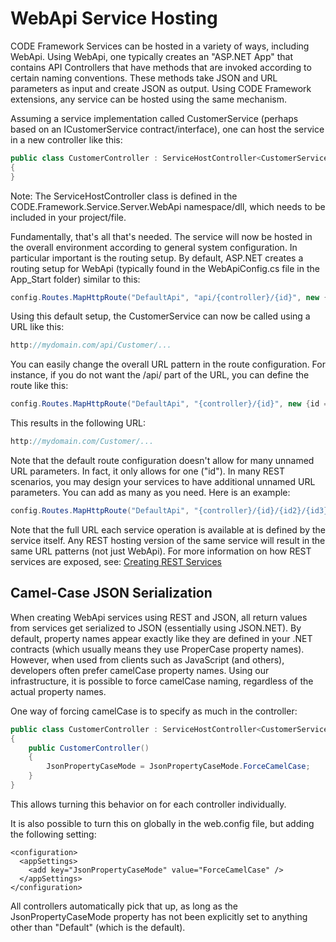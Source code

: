 # WebApi Service Hosting

CODE Framework Services can be hosted in a variety of ways, including WebApi. Using WebApi, one typically creates an "ASP.NET App" that contains API Controllers that have methods that are invoked according to certain naming conventions. These methods take JSON and URL parameters as input and create JSON as output. Using CODE Framework extensions, any service can be hosted using the same mechanism.

Assuming a service implementation called CustomerService (perhaps based on an ICustomerService contract/interface), one can host the service in a new controller like this:

```c#
public class CustomerController : ServiceHostController<CustomerService>
{
}
```

Note: The ServiceHostController class is defined in the CODE.Framework.Service.Server.WebApi namespace/dll, which needs to be included in your project/file.

Fundamentally, that's all that's needed. The service will now be hosted in the overall environment according to general system configuration. In particular important is the routing setup. By default, ASP.NET creates a routing setup for WebApi (typically found in the WebApiConfig.cs file in the App_Start folder) similar to this:

```c#
config.Routes.MapHttpRoute("DefaultApi", "api/{controller}/{id}", new {id = RouteParameter.Optional});
```

Using this default setup, the CustomerService can now be called using a URL like this:

```c#
http://mydomain.com/api/Customer/...
```

You can easily change the overall URL pattern in the route configuration. For instance, if you do not want the /api/ part of the URL, you can define the route like this:

```c#
config.Routes.MapHttpRoute("DefaultApi", "{controller}/{id}", new {id = RouteParameter.Optional});
```

This results in the following URL:

```c#
http://mydomain.com/Customer/...
```

Note that the default route configuration doesn't allow for many unnamed URL parameters. In fact, it only allows for one ("id"). In many REST scenarios, you may design your services to have additional unnamed URL parameters. You can add as many as you need. Here is an example:

```c#
config.Routes.MapHttpRoute("DefaultApi", "{controller}/{id}/{id2}/{id3}/{id4}/{id5}", new {id = RouteParameter.Optional, id2 = RouteParameter.Optional, id3 = RouteParameter.Optional, id4 = RouteParameter.Optional, id5 = RouteParameter.Optional});
```

Note that the full URL each service operation is available at is defined by the service itself. Any REST hosting version of the same service will result in the same URL patterns (not just WebApi). For more information on how REST services are exposed, see: [Creating REST Services](Creating%20REST%20Services)

## Camel-Case JSON Serialization

When creating WebApi services using REST and JSON, all return values from services get serialized to JSON (essentially using JSON.NET). By default, property names appear exactly like they are defined in your .NET contracts (which usually means they use ProperCase property names). However, when used from clients such as JavaScript (and others), developers often prefer camelCase property names. Using our infrastructure, it is possible to force camelCase naming, regardless of the actual property names.

One way of forcing camelCase is to specify as much in the controller:

```c#
public class CustomerController : ServiceHostController<CustomerService>
{
    public CustomerController()
    {
        JsonPropertyCaseMode = JsonPropertyCaseMode.ForceCamelCase;
    }
}
```

This allows turning this behavior on for each controller individually.

It is also possible to turn this on globally in the web.config file, but adding the following setting:

```
<configuration>
  <appSettings>
    <add key="JsonPropertyCaseMode" value="ForceCamelCase" />
  </appSettings>
</configuration>
```

All controllers automatically pick that up, as long as the JsonPropertyCaseMode property has not been explicitly set to anything other than "Default" (which is the default).